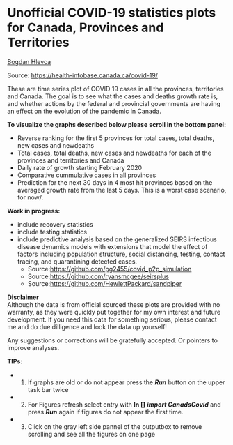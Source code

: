 # Unofficial COVID-19 statistics plots for Canada, Provinces and Territories

[Bogdan Hlevca](mailto:bogdan@hlevca.com)

Source: https://health-infobase.canada.ca/covid-19/      

These are time series plot of COVID 19 cases in all the provinces, territories and Canada. The goal is to see what the cases and deaths growth rate is, and whether actions by the federal and provincial governments are having an effect on the evolution of the pandemic in Canada.

__To visualize the graphs described below please scroll in the bottom panel:__
* Reverse ranking for the first 5 provinces for total cases, total deaths, new cases and newdeaths
* Total cases, total deaths, new cases and newdeaths for each of the provinces and territories and Canada
* Daily rate of growth starting February 2020
* Comparative cummulative cases in all provinces
* Prediction for the next 30 days in 4 most hit provinces based on the averaged growth rate from the last 5 days. This is a worst case scenario, for now/.


__Work in progress:__
* include recovery statistics
* include testing statistics
* include predictive analysis based on the generalized SEIRS infectious disease dynamics models with extensions that model the effect of factors including population structure, social distancing, testing, contact tracing, and quarantining detected cases.
     * Source:https://github.com/pg2455/covid_p2p_simulation
     * Source:https://github.com/ryansmcgee/seirsplus
     * Source:https://github.com/HewlettPackard/sandpiper
   
__Disclaimer__   
Although the data is from  official sourced these plots are provided with no warranty, as they were quickly put together for my own interest and future development. If you need this data for something serious, please contact me and do due dilligence and look the data up yourself! 

Any suggestions or corrections will be  gratefully accepted. Or pointers to improve analyses.     
     
__TIPs:__ 
* 1) If graphs are old or do not appear press the __*Run*__ button on the upper task bar twice
* 2) For Figures refresh select entry with __In []__ __*import CanadsCovid*__ and press __*Run*__ again if figures do not appear the first time.
* 3) Click on the gray left side pannel of the outputbox to remove scrolling and see all the figures on one page